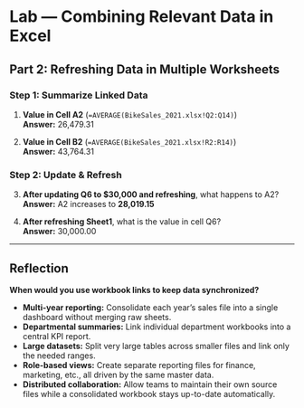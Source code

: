 # Lab — Combining Relevant Data in Excel

## Part 2: Refreshing Data in Multiple Worksheets

### Step 1: Summarize Linked Data

1. **Value in Cell A2** (`=AVERAGE(﻿BikeSales_2021.xlsx!Q2:Q14)`)  
   **Answer:** 26,479.31

2. **Value in Cell B2** (`=AVERAGE(﻿BikeSales_2021.xlsx!R2:R14)`)  
   **Answer:** 43,764.31

### Step 2: Update & Refresh

3. **After updating Q6 to \$30,000 and refreshing**, what happens to A2?  
   **Answer:** A2 increases to **28,019.15**

4. **After refreshing Sheet1**, what is the value in cell Q6?  
   **Answer:** 30,000.00

---

## Reflection

**When would you use workbook links to keep data synchronized?**  
- **Multi-year reporting:** Consolidate each year’s sales file into a single dashboard without merging raw sheets.  
- **Departmental summaries:** Link individual department workbooks into a central KPI report.  
- **Large datasets:** Split very large tables across smaller files and link only the needed ranges.  
- **Role-based views:** Create separate reporting files for finance, marketing, etc., all driven by the same master data.  
- **Distributed collaboration:** Allow teams to maintain their own source files while a consolidated workbook stays up-to-date automatically.  

